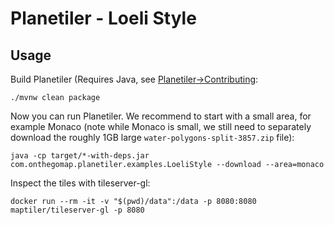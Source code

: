 # Planetiler - Loeli Style

## Usage

Build Planetiler (Requires Java, see [Planetiler->Contributing](https://github.com/onthegomap/planetiler/blob/main/CONTRIBUTING.md):

```
./mvnw clean package
```

Now you can run Planetiler. We recommend to start with a small area, for example Monaco (note while Monaco is small, we still need to separately download the roughly 1GB large `water-polygons-split-3857.zip` file):

```
java -cp target/*-with-deps.jar com.onthegomap.planetiler.examples.LoeliStyle --download --area=monaco
```

Inspect the tiles with tileserver-gl:

```
docker run --rm -it -v "$(pwd)/data":/data -p 8080:8080 maptiler/tileserver-gl -p 8080
```

